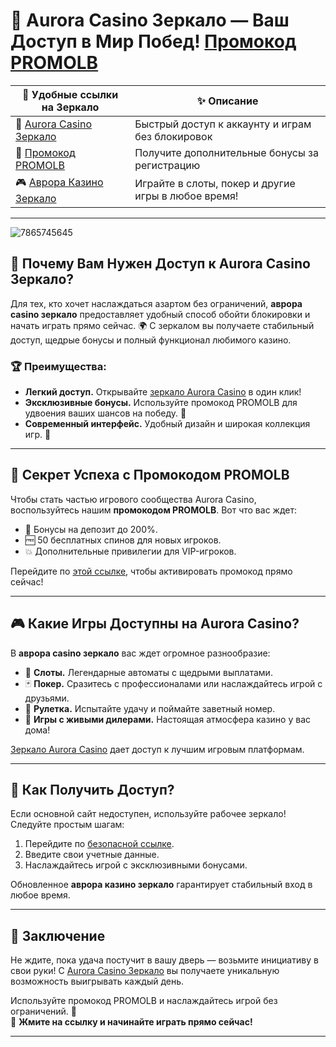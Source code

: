 # 🎰 **Aurora Casino Зеркало — Ваш Доступ в Мир Побед!** [Промокод PROMOLB](https://10trafic-stat2.com/click/668546566bcc6313411604c7/6766/15114/subaccount?promocode=PROMOLB)

| 🔗 **Удобные ссылки на Зеркало**         | ✨ **Описание**                                                                                            |
|----------------------------------------|----------------------------------------------------------------------------------------------------------|
| 🌟 [Aurora Casino Зеркало](https://10trafic-stat2.com/click/668546566bcc6313411604c7/6766/15114/subaccount?promocode=PROMOLB) | Быстрый доступ к аккаунту и играм без блокировок                                                        |
| 🤑 [Промокод PROMOLB](https://10trafic-stat2.com/click/668546566bcc6313411604c7/6766/15114/subaccount?promocode=PROMOLB)     | Получите дополнительные бонусы за регистрацию                                                           |
| 🎮 [Аврора Казино Зеркало](https://10trafic-stat2.com/click/668546566bcc6313411604c7/6766/15114/subaccount?promocode=PROMOLB) | Играйте в слоты, покер и другие игры в любое время!                                                     |

---
![7865745645](https://github.com/user-attachments/assets/bb9b130c-f355-4144-81ea-6ad5e749ff99)

## 🚀 Почему Вам Нужен Доступ к **Aurora Casino Зеркало**?

Для тех, кто хочет наслаждаться азартом без ограничений, **аврора casino зеркало** предоставляет удобный способ обойти блокировки и начать играть прямо сейчас. 🌍 С зеркалом вы получаете стабильный доступ, щедрые бонусы и полный функционал любимого казино.

### 🏆 Преимущества:
- **Легкий доступ.** Открывайте [зеркало Aurora Casino](https://10trafic-stat2.com/click/668546566bcc6313411604c7/6766/15114/subaccount?promocode=PROMOLB) в один клик!  
- **Эксклюзивные бонусы.** Используйте промокод PROMOLB для удвоения ваших шансов на победу. 🤑  
- **Современный интерфейс.** Удобный дизайн и широкая коллекция игр. 🎲  

---

## 💎 Секрет Успеха с Промокодом PROMOLB

Чтобы стать частью игрового сообщества Aurora Casino, воспользуйтесь нашим **промокодом PROMOLB**. Вот что вас ждет:  
- 🎁 Бонусы на депозит до 200%.  
- 🆓 50 бесплатных спинов для новых игроков.  
- 💥 Дополнительные привилегии для VIP-игроков.  

Перейдите по [этой ссылке](https://10trafic-stat2.com/click/668546566bcc6313411604c7/6766/15114/subaccount?promocode=PROMOLB), чтобы активировать промокод прямо сейчас! 

---

## 🎮 Какие Игры Доступны на Aurora Casino?

В **аврора casino зеркало** вас ждет огромное разнообразие:  
- 🎰 **Слоты.** Легендарные автоматы с щедрыми выплатами.  
- 🃏 **Покер.** Сразитесь с профессионалами или наслаждайтесь игрой с друзьями.  
- 🎡 **Рулетка.** Испытайте удачу и поймайте заветный номер.  
- 🎥 **Игры с живыми дилерами.** Настоящая атмосфера казино у вас дома!  

[Зеркало Aurora Casino](https://10trafic-stat2.com/click/668546566bcc6313411604c7/6766/15114/subaccount?promocode=PROMOLB) дает доступ к лучшим игровым платформам.

---

## 🔐 Как Получить Доступ?

Если основной сайт недоступен, используйте рабочее зеркало! Следуйте простым шагам:  
1. Перейдите по [безопасной ссылке](https://10trafic-stat2.com/click/668546566bcc6313411604c7/6766/15114/subaccount?promocode=PROMOLB).  
2. Введите свои учетные данные.  
3. Наслаждайтесь игрой с эксклюзивными бонусами.  

Обновленное **аврора казино зеркало** гарантирует стабильный вход в любое время.

---

## 🤑 Заключение

Не ждите, пока удача постучит в вашу дверь — возьмите инициативу в свои руки! С [Aurora Casino Зеркало](https://10trafic-stat2.com/click/668546566bcc6313411604c7/6766/15114/subaccount?promocode=PROMOLB) вы получаете уникальную возможность выигрывать каждый день.  

Используйте промокод PROMOLB и наслаждайтесь игрой без ограничений. 🚀  
💎 **Жмите на ссылку и начинайте играть прямо сейчас!**

---


